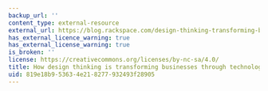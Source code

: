```yaml
---
backup_url: ''
content_type: external-resource
external_url: https://blog.rackspace.com/design-thinking-transforming-businesses-through-technology
has_external_licence_warning: true
has_external_license_warning: true
is_broken: ''
license: https://creativecommons.org/licenses/by-nc-sa/4.0/
title: How design thinking is transforming businesses through technology
uid: 819e18b9-5363-4e21-8277-932493f28905
---
```

